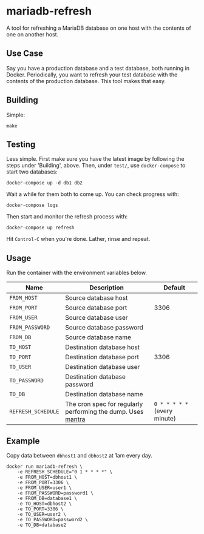 # mariadb-refresh

A tool for refreshing a MariaDB database on one host with the contents of
one on another host.

## Use Case

Say you have a production database and a test database, both running in
Docker. Periodically, you want to refresh your test database with the
contents of the production database. This tool makes that easy.

## Building

Simple:

    make

## Testing

Less simple. First make sure you have the latest image by following the
steps under 'Building', above. Then, under `test/`, use `docker-compose` to
start two databases:

    docker-compose up -d db1 db2

Wait a while for them both to come up. You can check progress with:

    docker-compose logs

Then start and monitor the refresh process with:

    docker-compose up refresh

Hit `Control-C` when you're done. Lather, rinse and repeat.

## Usage

Run the container with the environment variables below.

| Name               | Description                   | Default |
|--------------------|-------------------------------|---------|
| `FROM_HOST`        | Source database host          |         |
| `FROM_PORT`        | Source database port          | 3306    |
| `FROM_USER`        | Source database user          |         |
| `FROM_PASSWORD`    | Source database password      |         |
| `FROM_DB`          | Source database name          |         |
| `TO_HOST`          | Destination database host     |         |
| `TO_PORT`          | Destination database port     | 3306    |
| `TO_USER`          | Destination database user     |         |
| `TO_PASSWORD`      | Destination database password |         |
| `TO_DB`            | Destination database name     |         |
| `REFRESH_SCHEDULE` | The cron spec for regularly performing the dump.  Uses [mantra](https://github.com/pugnascotia/mantra) | `0 * * * * *` (every minute) |

## Example

Copy data between `dbhost1` and `dbhost2` at 1am every day.

    docker run mariadb-refresh \
        -e REFRESH_SCHEDULE="0 1 * * * *" \
        -e FROM_HOST=dbhost1 \
        -e FROM_PORT=3306 \
        -e FROM_USER=user1 \
        -e FROM_PASSWORD=password1 \
        -e FROM_DB=database1 \
        -e TO_HOST=dbhost2 \
        -e TO_PORT=3306 \
        -e TO_USER=user2 \
        -e TO_PASSWORD=password2 \
        -e TO_DB=database2
